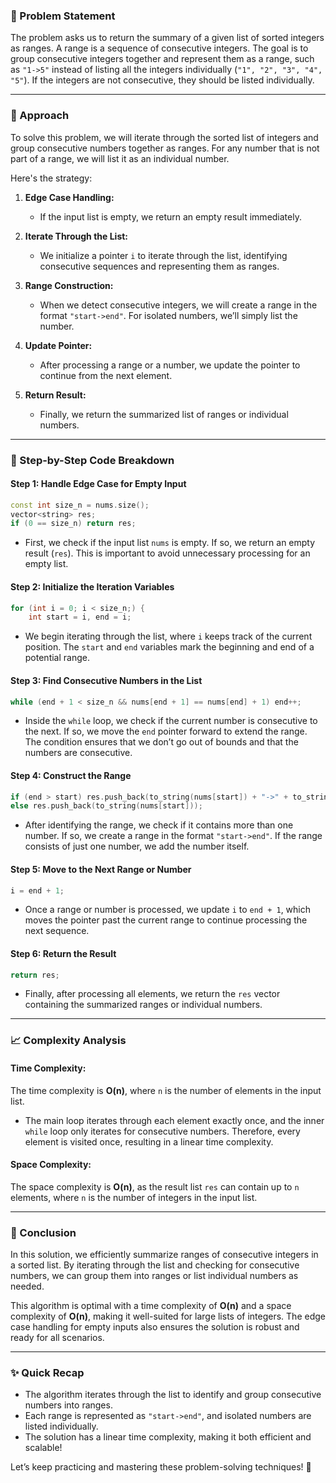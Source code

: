 ### 🚀 Problem Statement

The problem asks us to return the summary of a given list of sorted integers as ranges. A range is a sequence of consecutive integers. The goal is to group consecutive integers together and represent them as a range, such as `"1->5"` instead of listing all the integers individually (`"1", "2", "3", "4", "5"`). If the integers are not consecutive, they should be listed individually.

---

### 🧠 Approach

To solve this problem, we will iterate through the sorted list of integers and group consecutive numbers together as ranges. For any number that is not part of a range, we will list it as an individual number.

Here's the strategy:

1. **Edge Case Handling:**
   - If the input list is empty, we return an empty result immediately.
   
2. **Iterate Through the List:**
   - We initialize a pointer `i` to iterate through the list, identifying consecutive sequences and representing them as ranges.
   
3. **Range Construction:**
   - When we detect consecutive integers, we will create a range in the format `"start->end"`. For isolated numbers, we’ll simply list the number.
   
4. **Update Pointer:**
   - After processing a range or a number, we update the pointer to continue from the next element.

5. **Return Result:**
   - Finally, we return the summarized list of ranges or individual numbers.

---

### 🔨 Step-by-Step Code Breakdown

#### Step 1: Handle Edge Case for Empty Input

```cpp
const int size_n = nums.size();
vector<string> res;
if (0 == size_n) return res;
```

- First, we check if the input list `nums` is empty. If so, we return an empty result (`res`). This is important to avoid unnecessary processing for an empty list.

#### Step 2: Initialize the Iteration Variables

```cpp
for (int i = 0; i < size_n;) {
    int start = i, end = i;
```

- We begin iterating through the list, where `i` keeps track of the current position. The `start` and `end` variables mark the beginning and end of a potential range.

#### Step 3: Find Consecutive Numbers in the List

```cpp
while (end + 1 < size_n && nums[end + 1] == nums[end] + 1) end++;
```

- Inside the `while` loop, we check if the current number is consecutive to the next. If so, we move the `end` pointer forward to extend the range. The condition ensures that we don’t go out of bounds and that the numbers are consecutive.

#### Step 4: Construct the Range

```cpp
if (end > start) res.push_back(to_string(nums[start]) + "->" + to_string(nums[end]));
else res.push_back(to_string(nums[start]));
```

- After identifying the range, we check if it contains more than one number. If so, we create a range in the format `"start->end"`. If the range consists of just one number, we add the number itself.

#### Step 5: Move to the Next Range or Number

```cpp
i = end + 1;
```

- Once a range or number is processed, we update `i` to `end + 1`, which moves the pointer past the current range to continue processing the next sequence.

#### Step 6: Return the Result

```cpp
return res;
```

- Finally, after processing all elements, we return the `res` vector containing the summarized ranges or individual numbers.

---

### 📈 Complexity Analysis

#### Time Complexity:
The time complexity is **O(n)**, where `n` is the number of elements in the input list. 

- The main loop iterates through each element exactly once, and the inner `while` loop only iterates for consecutive numbers. Therefore, every element is visited once, resulting in a linear time complexity.

#### Space Complexity:
The space complexity is **O(n)**, as the result list `res` can contain up to `n` elements, where `n` is the number of integers in the input list.

---

### 🏁 Conclusion

In this solution, we efficiently summarize ranges of consecutive integers in a sorted list. By iterating through the list and checking for consecutive numbers, we can group them into ranges or list individual numbers as needed.

This algorithm is optimal with a time complexity of **O(n)** and a space complexity of **O(n)**, making it well-suited for large lists of integers. The edge case handling for empty inputs also ensures the solution is robust and ready for all scenarios.

---

### ✨ Quick Recap

- The algorithm iterates through the list to identify and group consecutive numbers into ranges.
- Each range is represented as `"start->end"`, and isolated numbers are listed individually.
- The solution has a linear time complexity, making it both efficient and scalable!

Let’s keep practicing and mastering these problem-solving techniques! 💪